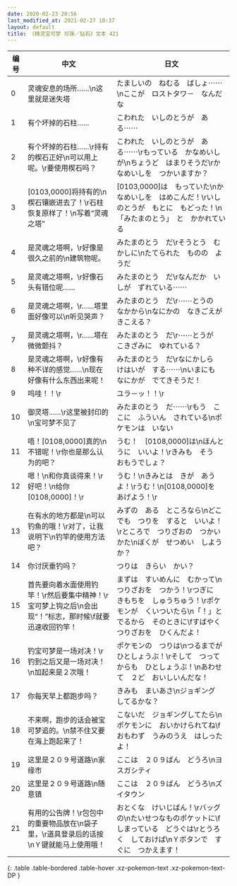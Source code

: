 ```yaml
---
date: 2020-02-23 20:56
last_modified_at: 2021-02-27 10:37
layout: default
title: 《精灵宝可梦 珍珠／钻石》文本 421
---
```

| 编号 | 中文 | 日文 |
| ---- | ---- | ---- |
| 0 | 灵魂安息的场所……\n这里就是迷失塔　 | たましいの　ねむる　ばしょ⋯⋯\nここが　ロストタワ－　なんだな |
| 1 | 有个坏掉的石柱…… | こわれた　いしのとうが　ある⋯⋯ |
| 2 | 有个坏掉的石柱……\r持有的楔石正好\n可以用上呢。\r要使用楔石吗？ | こわれた　いしのとうが　ある⋯⋯\rもっている　かなめいしが\nちょうど　はまりそうだ\rかなめいしを　つかいますか？ |
| 3 | [0103,0000]将持有的\n楔石镶嵌进去了！\r石柱恢复原样了！\n写着“灵魂之塔” | [0103,0000]は　もっていた\nかなめいしを　はめこんだ！\rいしのとうが　もとに　もどった！\n「みたまのとう」　と　かかれている |
| 4 | 是灵魂之塔啊，\r好像是很久之前的\n建筑物呢。 | みたまのとう　だ\rそうとう　むかしに\nたてられた　ものの　ようだ |
| 5 | 是灵魂之塔啊，\r好像石头有错位呢…… | みたまのとう　だ\rなんだか　いしが　ずれている⋯⋯ |
| 6 | 是灵魂之塔啊，\r……塔里面好像可以\n听见哭声？ | みたまのとう　だ\r⋯⋯とうの　なかから\nなにかの　なきごえが　きこえる？ |
| 7 | 是灵魂之塔啊，\r……塔在微微颤抖？ | みたまのとう　だ\r⋯⋯とうが　こきざみに　ゆれている？ |
| 8 | 是灵魂之塔啊，\r好像有种不详的感觉……\n现在好像有什么东西出来呢！ | みたまのとう　だ\rなにかしら　けはいが　する⋯⋯\nいまにも　なにかが　でてきそうだ！ |
| 9 | 呜哇！！\r | ユラ－ッ！！\r |
| 10 | 御灵塔……\r这里被封印的\n宝可梦不见了 | みたまのとう　だ⋯⋯\rもう　ここに　ふういん　されている\nポケモンは　いない |
| 11 | 唔！[0108,0000]真的\n不错呢！\r你也是那么认为的吧？ | うむ！　[0108,0000]は\nほんとうに　いいよ！\rきみも　そう　おもうでしょ？ |
| 12 | 嗯！\n和你真谈得来！\r好吧！\n给你[0108,0000]！\r | うむ！\nきみとは　きが　あうよ！\rうむ！\n[0108,0000]を　あげよう！\r |
| 13 | 在有水的地方都是\n可以钓鱼的哦！\r对了，让我说明下\n钓竿的使用方法吧？ | みずの　ある　ところなら\nどこでも　つりを　すると　いいよ！\rところで　つりざおの　つかいかた\nぼくが　せつめい　しようか？ |
| 14 | 你讨厌垂钓吗？ | つりは　きらい　かい？ |
| 15 | 首先要向着水面使用钓竿！\r然后要集中精神！\r宝可梦上钩之后\n会出现“！”标志，那时候\f就要迅速收回钓竿！ | まずは　すいめんに　むかって\nつりざおを　つかう！\rつぎに　きもちを　しゅうちゅう！\rポケモンが　くいついたら\n「！」と　でるから　そのときに\fすばやく　つりざおを　ひくんだよ！ |
| 16 | 钓宝可梦是一场对决！\r钓到之后又是一场对决！\n加起来是２次哦！ | ポケモンの　つりは\nつるまでが　ひとしょうぶ！\rそして　つってからも　ひとしょうぶ！\nあわせて　２ど　おいしいんだな！ |
| 17 | 你每天早上都跑步吗？ | きみも　まいあさ\nジョギング　してるかな？ |
| 18 | 不来啊，跑步的话会被宝可梦追的。\n禁不住又要在海上跑起来了！ | こないだ　ジョギングしてたら\nポケモンに　おいかけられてね\fおもわず　うみのうえ　はしったよ！ |
| 19 | 这里是２０９号道路\n家缘市 | ここは　２０９ばん　どうろ\nヨスガシティ |
| 20 | 这里是２０９号道路\n随意镇 | ここは　２０９ばん　どうろ\nズイタウン |
| 21 | 有用的公告牌！\r包包中的重要物品放在\n袋子里，\r道具登录后的话按\nＹ键就能马上使用哦！ | おとくな　けいじばん！\rバッグの\nたいせつなものポケットに\fしまっている　どうぐは\rとうろく　しておけば\nＹボタンで　すぐに　つかえます！ |
{: .table .table-bordered .table-hover .xz-pokemon-text .xz-pokemon-text-DP }